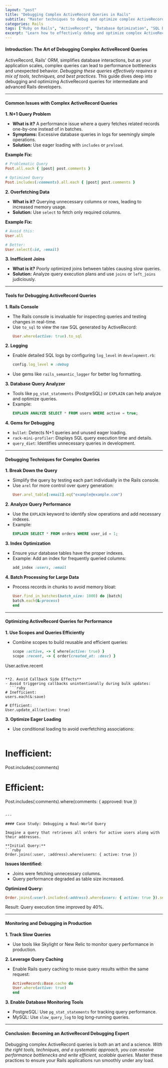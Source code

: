 ```yaml
---
layout: "post"
title: "Debugging Complex ActiveRecord Queries in Rails"
subtitle: "Master techniques to debug and optimize complex ActiveRecord queries in Ruby on Rails"
categories: Rails
tags: ["Ruby on Rails", "ActiveRecord", "Database Optimization", "SQL Debugging", "Performance Tuning", "Rails Debugging"]
excerpt: "Learn how to effectively debug and optimize complex ActiveRecord queries in Rails to improve database performance and application scalability."
---
```


#### Introduction: The Art of Debugging Complex ActiveRecord Queries
ActiveRecord, Rails' ORM, simplifies database interactions, but as your application scales, complex queries can lead to performance bottlenecks and unexpected behavior. *Debugging these queries effectively requires a mix of tools, techniques, and best practices.* This guide dives deep into debugging and optimizing ActiveRecord queries for intermediate and advanced Rails developers.

---

#### Common Issues with Complex ActiveRecord Queries

**1. N+1 Query Problem**
- **What is it?** A performance issue where a query fetches related records one-by-one instead of in batches.
- **Symptoms:** Excessive database queries in logs for seemingly simple operations.
- **Solution:** Use eager loading with `includes` or `preload`.

**Example Fix:**  
```ruby
# Problematic Query
Post.all.each { |post| post.comments }

# Optimized Query
Post.includes(:comments).all.each { |post| post.comments }
```

**2. Overfetching Data**
- **What is it?** Querying unnecessary columns or rows, leading to increased memory usage.
- **Solution:** Use `select` to fetch only required columns.

**Example Fix:**  
```ruby
# Avoid this:
User.all

# Better:
User.select(:id, :email)
```

**3. Inefficient Joins**
- **What is it?** Poorly optimized joins between tables causing slow queries.
- **Solution:** Analyze query execution plans and use `joins` or `left_joins` judiciously.

---

#### Tools for Debugging ActiveRecord Queries

**1. Rails Console**
- The Rails console is invaluable for inspecting queries and testing changes in real-time.
- Use `to_sql` to view the raw SQL generated by ActiveRecord:  
  ```ruby
  User.where(active: true).to_sql
  ```

**2. Logging**
- Enable detailed SQL logs by configuring `log_level` in `development.rb`:  
  ```ruby
  config.log_level = :debug
  ```
- Use gems like `rails_semantic_logger` for better log formatting.

**3. Database Query Analyzer**
- Tools like `pg_stat_statements` (PostgreSQL) or `EXPLAIN` can help analyze and optimize queries.
- Example:  
  ```sql
  EXPLAIN ANALYZE SELECT * FROM users WHERE active = true;
  ```

**4. Gems for Debugging**
- `bullet`: Detects N+1 queries and unused eager loading.
- `rack-mini-profiler`: Displays SQL query execution time and details.
- `query_diet`: Identifies unnecessary queries in development.

---

#### Debugging Techniques for Complex Queries

**1. Break Down the Query**
- Simplify the query by testing each part individually in the Rails console.
- Use `arel` for more control over query generation:  
  ```ruby
  User.arel_table[:email].eq("example@example.com")
  ```

**2. Analyze Query Performance**
- Use the `EXPLAIN` keyword to identify slow operations and add necessary indexes.
- Example:  
  ```sql
  EXPLAIN SELECT * FROM orders WHERE user_id = 1;
  ```

**3. Index Optimization**
- Ensure your database tables have the proper indexes.
- Example: Add an index for frequently queried columns:  
  ```ruby
  add_index :users, :email
  ```

**4. Batch Processing for Large Data**
- Process records in chunks to avoid memory bloat:  
  ```ruby
  User.find_in_batches(batch_size: 1000) do |batch|
  batch.each(&:process)
  end
  ```

---

#### Optimizing ActiveRecord Queries for Performance

**1. Use Scopes and Queries Efficiently**
- Combine scopes to build reusable and efficient queries:  
  ```ruby
  scope :active, -> { where(active: true) }
  scope :recent, -> { order(created_at: :desc) }

User.active.recent
```

**2. Avoid Callback Side Effects**
- Avoid triggering callbacks unintentionally during bulk updates:  
  ```ruby
# Inefficient:
users.each(&:save)

# Efficient:
User.update_all(active: true)
```

**3. Optimize Eager Loading**
- Use conditional loading to avoid overfetching associations:  
  ```ruby
# Inefficient:
Post.includes(:comments)

# Efficient:
Post.includes(:comments).where(comments: { approved: true })
```

---

#### Case Study: Debugging a Real-World Query

Imagine a query that retrieves all orders for active users along with their addresses.

**Initial Query:**  
```ruby
Order.joins(:user, :address).where(users: { active: true })
```

**Issues Identified:**
- Joins were fetching unnecessary columns.
- Query performance degraded as table size increased.

**Optimized Query:**  
```ruby
Order.joins(:user).includes(:address).where(users: { active: true }).select(:id, :user_id, :address_id)
```

Result: Query execution time improved by 40%.

---

#### Monitoring and Debugging in Production

**1. Track Slow Queries**
- Use tools like Skylight or New Relic to monitor query performance in production.

**2. Leverage Query Caching**
- Enable Rails query caching to reuse query results within the same request:  
  ```ruby
  ActiveRecord::Base.cache do
  User.where(active: true)
  end
  ```

**3. Enable Database Monitoring Tools**
- PostgreSQL: Use `pg_stat_statements` for tracking query performance.
- MySQL: Use `slow_query_log` to log long-running queries.

---

#### Conclusion: Becoming an ActiveRecord Debugging Expert
Debugging complex ActiveRecord queries is both an art and a science. *With the right tools, techniques, and a systematic approach, you can resolve performance bottlenecks and write efficient, scalable queries.* Master these practices to ensure your Rails applications run smoothly under any load.
